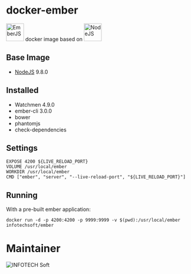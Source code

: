 # docker-ember
<a href="https://emberjs.com/"><img src="https://emberjs.com/images/brand/ember_Ember-Light-e42a2b30.png" alt="EmberJS" height="48px"/></a> docker image based on <a href="https://nodejs.org"><img src="https://nodejs.org/static/images/logos/nodejs-new-pantone-black.png" alt="NodeJS" height="48px"/></a>


## Base Image
 * [NodeJS](https://hub.docker.com/_/node/) 9.8.0
  
## Installed
 * Watchmen 4.9.0
 * ember-cli 3.0.0
 * bower
 * phantomjs
 * check-dependencies

## Settings
	
    EXPOSE 4200 ${LIVE_RELOAD_PORT} 
    VOLUME /usr/local/ember
    WORKDIR /usr/local/ember
    CMD ["ember", "server", "--live-reload-port", "${LIVE_RELOAD_PORT}"]


## Running

With a pre-built ember application: 

    docker run -d -p 4200:4200 -p 9999:9999 -v $(pwd):/usr/local/ember infotechsoft/ember
    
 
# Maintainer 
![INFOTECH Soft](http://infotechsoft.com/wp-content/uploads/2017/04/InfotechSoft_logo-small.png "INFOTECH Soft, Inc.")